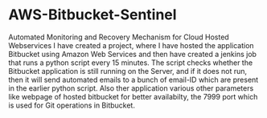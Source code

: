 # AWS-Bitbucket-Sentinel
Automated Monitoring and Recovery Mechanism for Cloud Hosted Webservices
I have created a project, where I have hosted the application Bitbucket using Amazon Web Services and then have created a jenkins job that runs a python script every 15 minutes. The script checks whether the Bitbucket application is still running on the Server, and if it does not run, then it will send automated emails to a bunch of email-ID which are present in the earlier python script. Also ther application various other parameters like webpage of hosted bitbucket for better availabilty, the 7999 port which is used for Git operations in Bitbucket.
